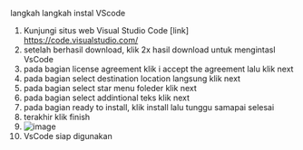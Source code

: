 langkah langkah instal VScode
1.  Kunjungi situs web Visual Studio Code [link] https://code.visualstudio.com/
2.  setelah berhasil download, klik 2x hasil download untuk mengintasl VsCode
3.  pada bagian license agreement klik i accept the agreement lalu klik next
4.  pada bagian select destination location langsung klik next
5.  pada bagian select star menu foleder klik next
6.  pada bagian select addintional teks klik next
7.  pada bagian ready to install, klik install lalu tunggu samapai selesai
8.  terakhir klik finish
9.  ![image](https://github.com/R-Samsam/pertemuan1-basis-data/assets/148309592/ea2a5eb6-26d7-41e8-9831-e9a8db9a810a)
10. VsCode siap digunakan
